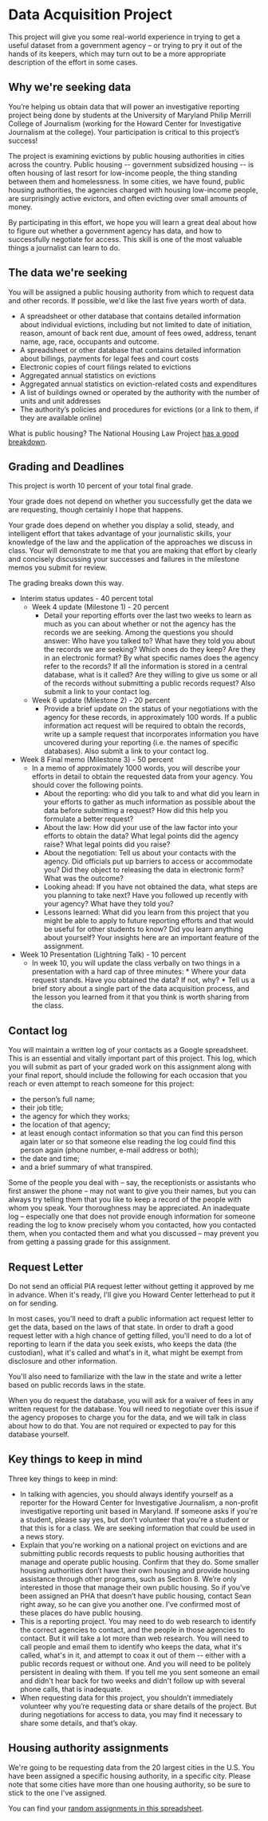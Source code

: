 # Data Acquisition Project

This project will give you some real-world experience in trying to get a useful dataset from a government agency – or trying to pry it out of the hands of its keepers, which may turn out to be a more appropriate description of the effort in some cases.

## Why we're seeking data

You’re helping us obtain data that will power an investigative reporting project being done by students at the University of Maryland Philip Merrill College of Journalism (working for the Howard Center for Investigative Journalism at the college).  Your participation is critical to this project’s success!  

The project is examining evictions by public housing authorities in cities across the country.  Public housing -- government subsidized housing -- is often housing of last resort for low-income people, the thing standing between them and homelessness.  In some cities, we have found, public housing authorities, the agencies charged with housing low-income people, are surprisingly active evictors, and often evicting over small amounts of money.     

By participating in this effort, we hope you will learn a great deal about how to figure out whether a government agency has data, and how to successfully negotiate for access.  This skill is one of the most valuable things a journalist can learn to do.

## The data we're seeking

You will be assigned a public housing authority from which to request data and other records.  If possible, we'd like the last five years worth of data.     

* A spreadsheet or other database that contains detailed information about individual evictions, including but not limited to date of initiation, reason, amount of back rent due, amount of fees owed, address, tenant name, age, race, occupants and outcome.
* A spreadsheet or other database that contains detailed information about billings, payments for legal fees and court costs
* Electronic copies of court filings related to evictions
* Aggregated annual statistics on evictions
* Aggregated annual statistics on eviction-related costs and expenditures
* A list of buildings owned or operated by the authority with the number of units and unit addresses
* The authority’s policies and procedures for evictions (or a link to them, if they are available online)

What is public housing? The National Housing Law Project [has a good breakdown](https://www.nhlp.org/resource-center/public-housing/).

## Grading and Deadlines

This project is worth 10 percent of your total final grade.

Your grade does not depend on whether you successfully get the data we are requesting, though certainly I hope that happens.  

Your grade does depend on whether you display a solid, steady, and intelligent effort that takes advantage of your journalistic skills, your knowledge of the law and the application of the approaches we discuss in class.  Your will demonstrate to me that you are making that effort by clearly and concisely discussing your successes and failures in the milestone memos you submit for review.

The grading breaks down this way.

* Interim status updates - 40 percent total
  * Week 4 update (Milestone 1) - 20 percent
    * Detail your reporting efforts over the last two weeks to learn as much as you can about whether or not the agency has the records we are seeking.  Among the questions you should answer: Who have you talked to?  What have they told you about the records we are seeking? Which ones do they keep?  Are they in an electronic format? By what specific names does the agency refer to the records?  If all the information is stored in a central database, what is it called?  Are they willing to give us some or all of the records without submitting a public records request? Also submit a link to your contact log.
  * Week 6 update (Milestone 2) - 20 percent
    * Provide a brief update on the status of your negotiations with the agency for these records, in approximately 100 words. If a public information act request will be required to obtain the records, write up a sample request that incorporates information you have uncovered during your reporting (i.e. the names of specific databases). Also submit a link to your contact log.  
* Week 8 Final memo (Milestone 3) - 50 percent
    * In a memo of approximately 1000 words, you will describe your efforts in detail to obtain the requested data from your agency. You should cover the following points.
      * About the reporting: who did you talk to and what did you learn in your efforts to gather as much information as possible about the data before submitting a request? How did this help you formulate a better request?
      * About the law: How did your use of the law factor into your efforts to obtain the data?  What legal points did the agency raise?  What legal points did you raise?
      * About the negotiation: Tell us about your contacts with the agency. Did officials put up barriers to access or accommodate you? Did they object to releasing the data in electronic form? What was the outcome?
      * Looking ahead: If you have not obtained the data, what steps are you planning to take next?  Have you followed up recently with your agency? What have they told you?
      * Lessons learned: What did you learn from this project that you might be able to apply to future reporting efforts and that would be useful for other students to know?  Did you learn anything about yourself? Your insights here are an important feature of the assignment.
* Week 10 Presentation (Lightning Talk) - 10 percent
     * In week 10, you will update the class verbally on two things in a presentation with a hard cap of three minutes:
      * Where your data request stands.  Have you obtained the data? If not, why?
      * Tell us a brief story about a single part of the data acquisition process, and the lesson you learned from it that you think is worth sharing from the class.  


## Contact log

You will maintain a written log of your contacts as a Google spreadsheet.  This is an essential and vitally important part of this project. This log, which you will submit as part of your graded work on this assignment along with your final report, should include the following for each occasion that you reach or even attempt to reach someone for this project:  

* the person’s full name;
* their job title;
* the agency for which they works;
* the location of that agency;
* at least enough contact information so that you can find this person again later or so that someone else reading the log could find this person again (phone number, e-mail address or both);
* the date and time;
* and a brief summary of what transpired.  

Some of the people you deal with – say, the receptionists or assistants who first answer the phone – may not want to give you their names, but you can always try telling them that you like to keep a record of the people with whom you speak. Your thoroughness may be appreciated.  An inadequate log – especially one that does not provide enough information for someone reading the log to know precisely whom you contacted, how you contacted them, when you contacted them and what you discussed – may prevent you from getting a passing grade for this assignment.

## Request Letter

Do not send an official PIA request letter without getting it approved by me in advance.  When it's ready, I'll give you Howard Center letterhead to put it on for sending.

In most cases, you'll need to draft a public information act request letter to get the data, based on the laws of that state.  In order to draft a good request letter with a high chance of getting filled, you'll need to do a lot of reporting to learn if the data you seek exists, who keeps the data (the custodian), what it's called and what's in it, what might be exempt from disclosure and other information.  

You'll also need to familiarize with the law in the state and write a letter based on public records laws in the state.

When you do request the database, you will ask for a waiver of fees in any written request for the database. You will need to negotiate over this issue if the agency proposes to charge you for the data, and we will talk in class about how to do that. You are not required or expected to pay for this database yourself.

## Key things to keep in mind

Three key things to keep in mind:

* In talking with agencies, you should always identify yourself as a reporter for the Howard Center for Investigative Journalism, a non-profit investigative reporting unit based in Maryland.  If someone asks if you're a student, please say yes, but don't volunteer that you're a student or that this is for a class.  We are seeking information that could be used in a news story.
* Explain that you're working on a national project on evictions and are submitting public records requests to public housing authorities that manage and operate public housing. Confirm that they do. Some smaller housing authorities don’t have their own housing and provide housing assistance through other programs, such as Section 8. We’re only interested in those that manage their own public housing. So if you’ve been assigned an PHA that doesn’t have public housing, contact Sean right away, so he can give you another one. I've confirmed most of these places do have public housing.
* This is a reporting project. You may need to do web research to identify the correct agencies to contact, and the people in those agencies to contact. But it will take a lot more than web research.  You will need to call people and email them to identify who keeps the data, what it's called, what's in it, and attempt to coax it out of them -- either with a public records request or without one. And you will need to be politely persistent in dealing with them.  If you tell me you sent someone an email and didn't hear back for two weeks and didn't follow up with several phone calls, that is inadequate.  
* When requesting data for this project, you shouldn’t immediately volunteer why you’re requesting data or share details of the project.  But during negotiations for access to data, you may find it necessary to share some details, and that’s okay.  


## Housing authority assignments

We're going to be requesting data from the 20 largest cities in the U.S. You have been assigned a specific housing authority, in a specific city.  Please note that some cities have more than one housing authority, so be sure to stick to the one I've assigned.

You can find your [random assignments in this spreadsheet](https://docs.google.com/spreadsheets/d/1vlwv9BxF_MWiedgu_bjmS49ubAyEurtheUvtTzrzyPU).
